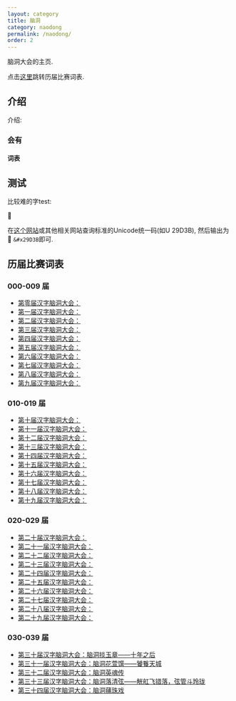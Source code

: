 ```yaml
---
layout: category
title: 脑洞
category: naodong
permalink: /naodong/
order: 2
---
```


脑洞大会的主页.

点击[这里](#历届比赛词表)跳转历届比赛词表.

## 介绍

介绍:

### 会有

#### 词表


## 测试



比较难的字test:

&#x29D3B;

在[这个网站](https://www.kangxizidian.cn/)或其他相关网站查询标准的Unicode统一码(如U 29D3B), 然后输出为&#x29D3B; <code>&#x29D3B</code>即可. 



## 历届比赛词表

### 000-009 届

- [第零届汉字脑洞大会：](/naodong/0/)
- [第一届汉字脑洞大会：](/naodong/1/)
- [第二届汉字脑洞大会：](/naodong/2/)
- [第三届汉字脑洞大会：](/naodong/3/)
- [第四届汉字脑洞大会：](/naodong/4/)
- [第五届汉字脑洞大会：](/naodong/5/)
- [第六届汉字脑洞大会：](/naodong/6/)
- [第七届汉字脑洞大会：](/naodong/7/)
- [第八届汉字脑洞大会：](/naodong/8/)
- [第九届汉字脑洞大会：](/naodong/9/)

### 010-019 届

- [第十届汉字脑洞大会：](/naodong/10/)
- [第十一届汉字脑洞大会：](/naodong/11/)
- [第十二届汉字脑洞大会：](/naodong/22/)
- [第十三届汉字脑洞大会：](/naodong/13/)
- [第十四届汉字脑洞大会：](/naodong/14/)
- [第十五届汉字脑洞大会：](/naodong/15/)
- [第十六届汉字脑洞大会：](/naodong/16/)
- [第十七届汉字脑洞大会：](/naodong/17/)
- [第十八届汉字脑洞大会：](/naodong/18/)
- [第十九届汉字脑洞大会：](/naodong/19/)

### 020-029 届

- [第二十届汉字脑洞大会：](/naodong/20/)
- [第二十一届汉字脑洞大会：](/naodong/21/)
- [第二十二届汉字脑洞大会：](/naodong/22/)
- [第二十三届汉字脑洞大会：](/naodong/23/)
- [第二十四届汉字脑洞大会：](/naodong/24/)
- [第二十五届汉字脑洞大会：](/naodong/25/)
- [第二十六届汉字脑洞大会：](/naodong/26/)
- [第二十七届汉字脑洞大会：](/naodong/27/)
- [第二十八届汉字脑洞大会：](/naodong/28/)
- [第二十九届汉字脑洞大会：](/naodong/29/)

### 030-039 届

- [第三十届汉字脑洞大会：脑洞掞玉章——十年之后](/naodong/30/)
- [第三十一届汉字脑洞大会：脑洞花萱馔——饕餮天城](/naodong/31/)
- [第三十二届汉字脑洞大会：脑洞英魂传](/naodong/32/)
- [第三十三届汉字脑洞大会：脑洞落清弦——觥舡飞错落，弦管斗玲珑](/naodong/33/)
- [第三十四届汉字脑洞大会：脑洞蒱珠戏](/naodong/34/)




